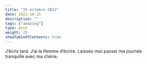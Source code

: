 ```yaml
---
title: "15 octobre 2022"
date: 2022-10-15
description: ""
tags: ["amazing"]
type: post
weight: 25
showTableOfContents: true
---
```


J’écris tard. J’ai la flemme d’écrire. Laissez-moi passer ma journée tranquille avec ma chérie.